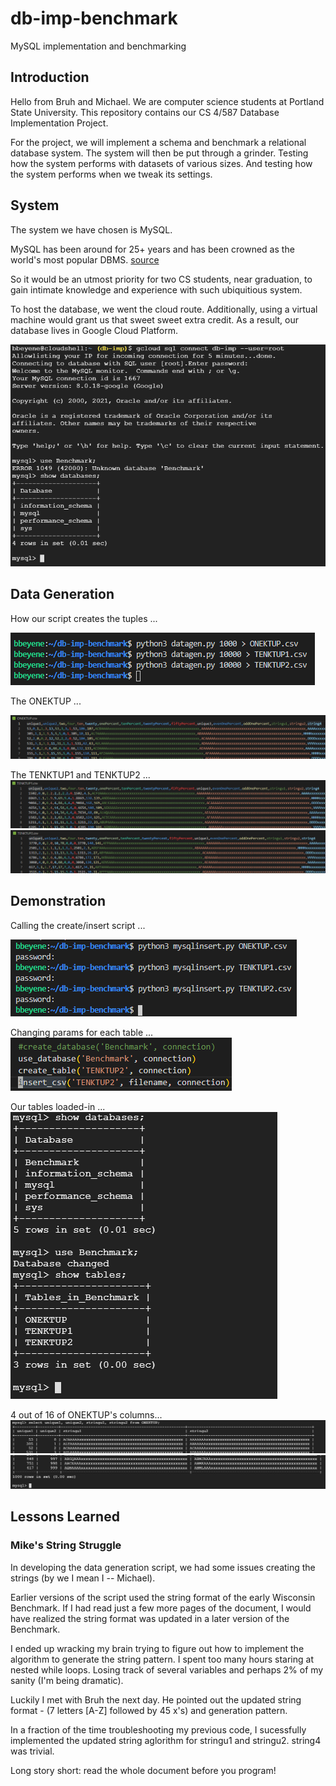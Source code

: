 # db-imp-benchmark

MySQL implementation and benchmarking

## Introduction

Hello from Bruh and Michael. We are computer science students at Portland State University. This repository contains our CS 4/587 Database Implementation Project.

For the project, we will implement a schema and benchmark a relational database system. The system will then be put through a grinder. Testing how the system performs with datasets of various sizes. And testing how the system performs when we tweak its settings.

## System

The system we have chosen is MySQL.

MySQL has been around for 25+ years and has been crowned as the world's most popular DBMS. [source](https://community.idera.com/database-tools/blog/b/community_blog/posts/why-is-mysql-so-popular#:~:text=MySQL%20has%20emerged%20as%20the,such%20as%20MongoDB%20and%20PostgreSQL.)

So it would be an utmost priority for two CS students, near graduation, to gain intimate knowledge and experience with such ubiquitious system.

To host the database, we went the cloud route. Additionally, using a virtual machine would grant us that sweet sweet extra credit. As a result, our database lives in Google Cloud Platform.

![GCP MySQL instance](./screenshots/mysql1.PNG)
## Data Generation

How our script creates the tuples ...  

![calling datagen.py](./screenshots/datagen1.PNG)  

The ONEKTUP ...  

![datagen.py output 1](./screenshots/datagen2.PNG)  

The TENKTUP1 and TENKTUP2 ...  
![datagen.py output 2](./screenshots/datagen3.PNG)  
![datagen.py output 3](./screenshots/datagen4.PNG)  
## Demonstration

Calling the create/insert script ...  

![mysqlinsert.py run](./screenshots/insert1.PNG)  

Changing params for each table ...  
![mysqlinsert.py code](./screenshots/insert2.PNG)  


Our tables loaded-in ...  
![GCP MySQL database and tables](./screenshots/mysql2.PNG)  

4 out of 16 of ONEKTUP's columns...  
![GCP MySQL ONEKTUP 1](./screenshots/mysql3.PNG)  
![GCP MySQL ONEKTUP 2](./screenshots/mysql4.PNG)  


## Lessons Learned

### Mike's String Struggle

In developing the data generation script, we had some issues creating the strings (by we I mean I -- Michael).

Earlier versions of the script used the string format of the early Wisconsin Benchmark. If I had read just a few more pages of the document, I would have realized the string format was updated in a later version of the Benchmark.

I ended up wracking my brain trying to figure out how to implement the algorithm to generate the string pattern. I spent too many hours staring at nested while loops. Losing track of several variables and perhaps 2% of my sanity (I'm being dramatic).

Luckily I met with Bruh the next day. He pointed out the updated string format - (7 letters [A-Z] followed by 45 x's) and generation pattern.

In a fraction of the time troubleshooting my previous code, I sucessfully implemented the updated string aglorithm for stringu1 and stringu2. string4 was trivial.

Long story short: read the whole document before you program!
